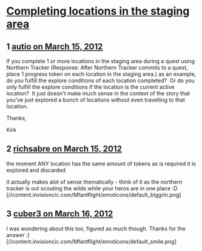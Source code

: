 # [Completing locations in the staging area](https://community.fantasyflightgames.com/topic/61883-completing-locations-in-the-staging-area/)

## 1 [autio on March 15, 2012](https://community.fantasyflightgames.com/topic/61883-completing-locations-in-the-staging-area/?do=findComment&comment=605981)

If you complete 1 or more locations in the staging area during a quest using Northern Tracker (Response: After Northern Tracker commits to a quest, place 1 progress token on each location in the staging area.) as an example, do you fulfill the explore conditions of each location completed?  Or do you only fulfill the explore conditions if the location is the current active location?  It just doesn't make much sense in the context of the story that you've just explored a bunch of locations without even travelling to that location.

Thanks,

Kirk

## 2 [richsabre on March 15, 2012](https://community.fantasyflightgames.com/topic/61883-completing-locations-in-the-staging-area/?do=findComment&comment=605983)

the moment ANY location has the same amount of tokens as is required it is explored and discarded

it actually makes alot of sense thematically - think of it as the northern tracker is out scouting the wilds while your heros are in one place :D [//content.invisioncic.com/Mfantflight/emoticons/default_biggrin.png]

## 3 [cuber3 on March 16, 2012](https://community.fantasyflightgames.com/topic/61883-completing-locations-in-the-staging-area/?do=findComment&comment=606283)

I was wondering about this too, figured as much though. Thanks for the answer :) [//content.invisioncic.com/Mfantflight/emoticons/default_smile.png]

